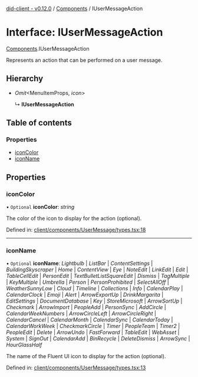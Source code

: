 [did-client - v0.12.0](../README.md) / [Components](../modules/components.md) / IUserMessageAction

# Interface: IUserMessageAction

[Components](../modules/components.md).IUserMessageAction

Represents an action that can be performed on a user message.

## Hierarchy

* *Omit*<MenuItemProps, *icon*\>

  ↳ **IUserMessageAction**

## Table of contents

### Properties

- [iconColor](components.iusermessageaction.md#iconcolor)
- [iconName](components.iusermessageaction.md#iconname)

## Properties

### iconColor

• `Optional` **iconColor**: *string*

The color of the icon to display for the action (optional).

Defined in: [client/components/UserMessage/types.tsx:18](https://github.com/Puzzlepart/did/blob/dev/client/components/UserMessage/types.tsx#L18)

___

### iconName

• `Optional` **iconName**: *Lightbulb* \| *ListBar* \| *ContentSettings* \| *BuildingSkyscraper* \| *Home* \| *ContentView* \| *Eye* \| *NoteEdit* \| *LinkEdit* \| *Edit* \| *TableCellEdit* \| *PersonEdit* \| *TextBulletListSquareEdit* \| *Dismiss* \| *TagMultiple* \| *KeyMultiple* \| *Umbrella* \| *Person* \| *PersonProhibited* \| *SelectAllOff* \| *WeatherSunnyLow* \| *Cloud* \| *Timeline* \| *Collections* \| *Info* \| *CalendarPlay* \| *CalendarClock* \| *Emoji* \| *Alert* \| *ArrowExportUp* \| *DrinkMargarita* \| *EditSettings* \| *DocumentDatabase* \| *Key* \| *StoreMicrosoft* \| *ArrowSortUp* \| *Checkmark* \| *ArrowImport* \| *PeopleAdd* \| *PersonSync* \| *AddCircle* \| *CalendarWeekNumbers* \| *ArrowCircleLeft* \| *ArrowCircleRight* \| *CalendarCancel* \| *CalendarMonth* \| *CalendarSync* \| *CalendarToday* \| *CalendarWorkWeek* \| *CheckmarkCircle* \| *Timer* \| *PeopleTeam* \| *Timer2* \| *PeopleEdit* \| *Delete* \| *ArrowUndo* \| *FastForward* \| *TableEdit* \| *WebAsset* \| *System* \| *SignOut* \| *CalendarAdd* \| *BinRecycle* \| *DeleteDismiss* \| *ArrowSync* \| *HourGlassHalf*

The name of the Fluent UI icon to display for the action (optional).

Defined in: [client/components/UserMessage/types.tsx:13](https://github.com/Puzzlepart/did/blob/dev/client/components/UserMessage/types.tsx#L13)
